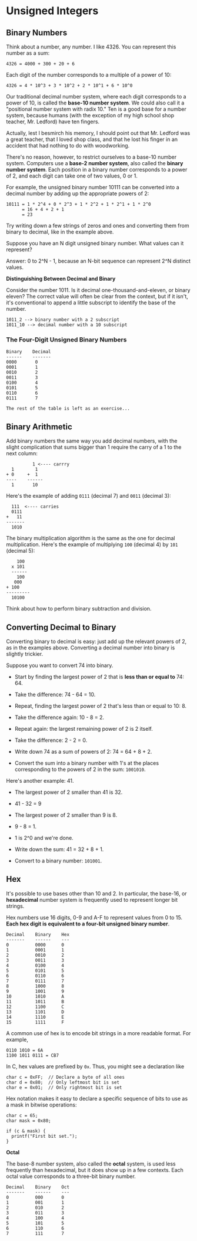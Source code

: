 # Unsigned Integers

## Binary Numbers

Think about a number, any number. I like 4326. You can represent this number as a sum:

```
4326 = 4000 + 300 + 20 + 6
```

Each digit of the number corresponds to a multiple of a power of 10:

```
4326 = 4 * 10^3 + 3 * 10^2 + 2 * 10^1 + 6 * 10^0
```

Our traditional decimal number system, where each digit corresponds to a power of 10, is called the **base-10 number system**. We could also call it a "positional number system with radix 10." Ten is a good base for a number system, because humans (with the exception of my high school shop teacher, Mr. Ledford) have ten fingers.

Actually, lest I besmirch his memory, I should point out that Mr. Ledford was a great teacher, that I loved shop class, and that he lost his finger in an accident that had nothing to do with woodworking.

There's no reason, however, to restrict ourselves to a base-10 number system. Computers use a **base-2 number system**, also called the **binary number system**. Each position in a binary number corresponds to a power of 2, and each digit can take one of two values, 0 or 1.

For example, the unsigned binary number 10111 can be converted into a decimal number by adding up the appropriate powers of 2:

```
10111 = 1 * 2^4 + 0 * 2^3 + 1 * 2^2 + 1 * 2^1 + 1 * 2^0
      = 16 + 4 + 2 + 1
      = 23
```

Try writing down a few strings of zeros and ones and converting them from binary to decimal, like in the example above.

Suppose you have an N digit unsigned binary number. What values can it represent?

Answer: 0 to 2^N - 1, because an N-bit sequence can represent 2^N distinct values.

**Distinguishing Between Decimal and Binary**

Consider the number 1011. Is it decimal one-thousand-and-eleven, or binary eleven? The correct value will often be clear from the context, but if it isn't, it's conventional to append a little subscript to identify the base of the number.

```
1011_2 --> binary number with a 2 subscript
1011_10 --> decimal number with a 10 subscript
```

### The Four-Digit Unsigned Binary Numbers

```
Binary    Decimal
------    -------
0000       0
0001       1
0010       2
0011       3
0100       4
0101       5
0110       6
0111       7

The rest of the table is left as an exercise...
```


## Binary Arithmetic

Add binary numbers the same way you add decimal numbers, with the slight complication that sums bigger than 1 require the carry of a 1 to the next column:

```
          1 <---- carrry
  1        1
+ 0     +  1
----    ------
  1       10
```

Here's the example of adding `0111` (decimal 7) and `0011` (decimal 3):

```
  111  <---- carries
  0111
+   11
-------
  1010
```

The binary multiplication algorithm is the same as the one for decimal multiplication. Here's the example of multiplying `100` (decimal 4) by `101` (decimal 5):

```
    100
  x 101
  ------
    100
   000
+ 100
---------
  10100
```

Think about how to perform binary subtraction and division.

## Converting Decimal to Binary

Converting binary to decimal is easy: just add up the relevant powers of 2, as in the examples above. Converting a decimal number into binary is slightly trickier.

Suppose you want to convert 74 into binary.
  - Start by finding the largest power of 2 that is **less than or equal to** 74: 64.
  
  - Take the difference: 74 - 64 = 10.
  
  - Repeat, finding the largest power of 2 that's less than or equal to 10: 8.
  
  - Take the difference again: 10 - 8 = 2.
  
  - Repeat again: the largest remaining power of 2 is 2 itself.
  
  - Take the difference: 2 - 2 = 0.
  
  - Write down 74 as a sum of powers of 2: 74 = 64 + 8 + 2.
  
  - Convert the sum into a binary number with 1's at the places corresponding to the powers of 2 in the sum: `1001010`.
    
Here's another example: 41.

  - The largest power of 2 smaller than 41 is 32.
  
  - 41 - 32 = 9
  
  - The largest power of 2 smaller than 9 is 8.
  
  - 9 - 8 = 1.
  
  - 1 is 2^0 and we're done.
  
  - Write down the sum: 41 = 32 + 8 + 1.
  
  - Convert to a binary number: `101001`.
    
## Hex

It's possible to use bases other than 10 and 2. In particular, the base-16, or **hexadecimal** number system is frequently used to represent longer bit strings.

Hex numbers use 16 digits, 0-9 and A-F to represent values from 0 to 15. **Each hex digit is equivalent to a four-bit unsigned binary number**.

```
Decimal    Binary    Hex
-------    ------    ---
0          0000      0
1          0001      1
2          0010      2
3          0011      3
4          0100      4
5          0101      5
6          0110      6
7          0111      7
8          1000      8
9          1001      9
10         1010      A
11         1011      B
12         1100      C
13         1101      D
14         1110      E
15         1111      F
```

A common use of hex is to encode bit strings in a more readable format. For example,

```
0110 1010 = 6A
1100 1011 0111 = CB7
```

In C, hex values are prefixed by `0x`. Thus, you might see a declaration like

```
char c = 0xFF;  // Declare a byte of all ones
char d = 0x80;  // Only leftmost bit is set
char e = 0x01;  // Only rightmost bit is set
```

Hex notation makes it easy to declare a specific sequence of bits to use as a mask in bitwise operations:

```
char c = 65;
char mask = 0x80;

if (c & mask) {
  printf("First bit set.");
}
```

**Octal**

The base-8 number system, also called the **octal** system, is used less frequently than hexadecimal, but it does show up in a few contexts.  Each octal value corresponds to a three-bit binary number.

```
Decimal    Binary    Oct
-------    ------    ---
0          000       0
1          001       1
2          010       2
3          011       3
4          100       4
5          101       5
6          110       6
7          111       7
```
